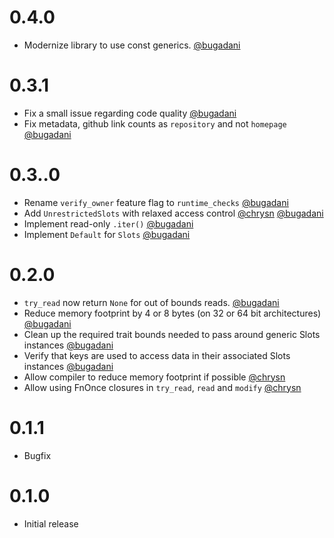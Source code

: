 0.4.0
=====

* Modernize library to use const generics. [@bugadani]

0.3.1
=====
* Fix a small issue regarding code quality [@bugadani]
* Fix metadata, github link counts as `repository` and not `homepage` [@bugadani]

0.3..0
==========
* Rename `verify_owner` feature flag to `runtime_checks` [@bugadani]
* Add `UnrestrictedSlots` with relaxed access control [@chrysn] [@bugadani]
* Implement read-only `.iter()` [@bugadani]
* Implement `Default` for `Slots` [@bugadani]

0.2.0
==========
* `try_read` now return `None` for out of bounds reads. [@bugadani]
* Reduce memory footprint by 4 or 8 bytes (on 32 or 64 bit architectures) [@bugadani]
* Clean up the required trait bounds needed to pass around generic Slots instances [@bugadani]
* Verify that keys are used to access data in their associated Slots instances [@bugadani]
* Allow compiler to reduce memory footprint if possible [@chrysn]
* Allow using FnOnce closures in `try_read`, `read` and `modify` [@chrysn]

0.1.1
=====
* Bugfix

0.1.0
=====
* Initial release

[@bugadani]: https://github.com/bugadani
[@chrysn]: https://github.com/chrysn

